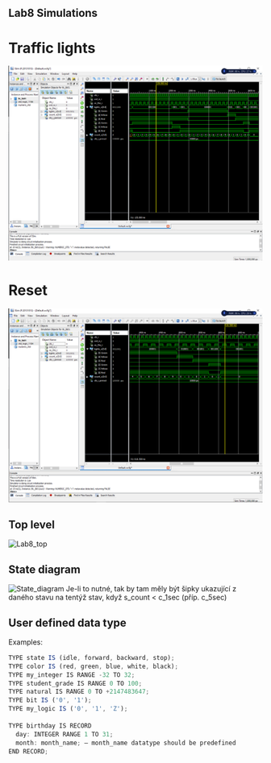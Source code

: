 ## Lab8 Simulations 

# Traffic lights
![Trafic_lights](../Screens/Lab8_traffic_lights.png)

# Reset
![Lab8_reset](../Screens/Lab8_reset.png)

## Top level
![Lab8_top](../Screens/Lab8_top_level.png)

## State diagram
![State_diagram](../Screens/Lab8_state_diagram.png)
Je-li to nutné, tak by tam měly být šipky ukazující z daného stavu na tentýž stav, když s_count < c_1sec (příp. c_5sec)
## User defined data type
Examples: 
```javascript
TYPE state IS (idle, forward, backward, stop); 
TYPE color IS (red, green, blue, white, black); 
TYPE my_integer IS RANGE -32 TO 32; 
TYPE student_grade IS RANGE 0 TO 100; 
TYPE natural IS RANGE 0 TO +2147483647; 
TYPE bit IS ('0', '1'); 
TYPE my_logic IS ('0', '1', 'Z'); 

TYPE birthday IS RECORD 
  day: INTEGER RANGE 1 TO 31; 
  month: month_name; – month_name datatype should be predefined 
END RECORD; 
```
